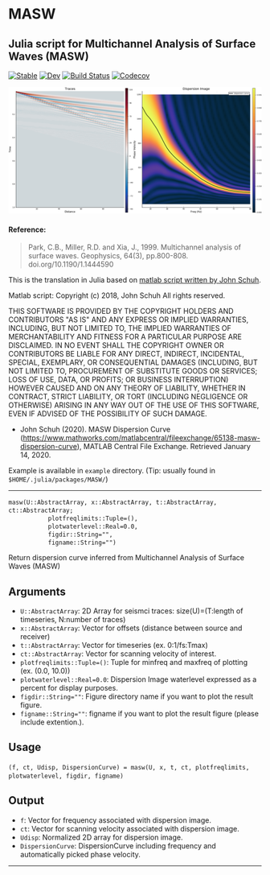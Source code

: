 # MASW

## Julia script for Multichannel Analysis of Surface Waves (MASW)

[![Stable](https://img.shields.io/badge/docs-stable-blue.svg)](https://kura-okubo.github.io/MASW.jl/stable)
[![Dev](https://img.shields.io/badge/docs-dev-blue.svg)](https://kura-okubo.github.io/MASW.jl/dev)
[![Build Status](https://travis-ci.com/kura-okubo/MASW.jl.svg?branch=master)](https://travis-ci.com/kura-okubo/MASW.jl)
[![Codecov](https://codecov.io/gh/kura-okubo/MASW.jl/branch/master/graph/badge.svg)](https://codecov.io/gh/kura-okubo/MASW.jl)


<img src="./example/functiontest.png" alt="functiontest" width="800"/>


#### Reference:
> Park, C.B., Miller, R.D. and Xia, J., 1999. Multichannel analysis of surface waves. Geophysics, 64(3), pp.800-808. doi.org/10.1190/1.1444590

This is the translation in Julia based on [matlab script written by John Schuh](https://www.mathworks.com/matlabcentral/fileexchange/65138-masw-dispersion-curve).

Matlab script: Copyright (c) 2018, John Schuh All rights reserved.

THIS SOFTWARE IS PROVIDED BY THE COPYRIGHT HOLDERS AND CONTRIBUTORS "AS IS"
AND ANY EXPRESS OR IMPLIED WARRANTIES, INCLUDING, BUT NOT LIMITED TO, THE
IMPLIED WARRANTIES OF MERCHANTABILITY AND FITNESS FOR A PARTICULAR PURPOSE ARE
DISCLAIMED. IN NO EVENT SHALL THE COPYRIGHT OWNER OR CONTRIBUTORS BE LIABLE
FOR ANY DIRECT, INDIRECT, INCIDENTAL, SPECIAL, EXEMPLARY, OR CONSEQUENTIAL
DAMAGES (INCLUDING, BUT NOT LIMITED TO, PROCUREMENT OF SUBSTITUTE GOODS OR
SERVICES; LOSS OF USE, DATA, OR PROFITS; OR BUSINESS INTERRUPTION) HOWEVER
CAUSED AND ON ANY THEORY OF LIABILITY, WHETHER IN CONTRACT, STRICT LIABILITY,
OR TORT (INCLUDING NEGLIGENCE OR OTHERWISE) ARISING IN ANY WAY OUT OF THE USE
OF THIS SOFTWARE, EVEN IF ADVISED OF THE POSSIBILITY OF SUCH DAMAGE.

- John Schuh (2020). MASW Dispersion Curve (https://www.mathworks.com/matlabcentral/fileexchange/65138-masw-dispersion-curve), MATLAB Central File Exchange. Retrieved January 14, 2020.

Example is available in `example` directory. (Tip: usually found in `$HOME/.julia/packages/MASW/`)

---
    masw(U::AbstractArray, x::AbstractArray, t::AbstractArray, ct::AbstractArray;
               plotfreqlimits::Tuple=(),
               plotwaterlevel::Real=0.0,
               figdir::String="",
               figname::String="")

Return dispersion curve inferred from Multichannel Analysis of Surface Waves (MASW)

## Arguments
- `U::AbstractArray`: 2D Array for seismci traces: size(U)=(T:length of timeseries, N:number of traces)
- `x::AbstractArray`: Vector for offsets (distance between source and receiver)
- `t::AbstractArray`: Vector for timeseries (ex. 0:1/fs:Tmax)
- `ct::AbstractArray`: Vector for scanning velocity of interest.
- `plotfreqlimits::Tuple=()`: Tuple for minfreq and maxfreq of plotting (ex. (0.0, 10.0))
- `plotwaterlevel::Real=0.0`: Dispersion Image waterlevel expressed as a percent for display purposes.
- `figdir::String=""`: Figure directory name if you want to plot the result figure.
- `figname::String=""`: figname if you want to plot the result figure (please include extention.).

## Usage

`(f, ct, Udisp, DispersionCurve) = masw(U, x, t, ct, plotfreqlimits, plotwaterlevel, figdir, figname)`

## Output

- `f`: Vector for frequency associated with dispersion image.
- `ct`: Vector for scanning velocity associated with dispersion image.
- `Udisp`: Normalized 2D array for dispersion image.
- `DispersionCurve`: DispersionCurve including frequency and automatically picked phase velocity.

---